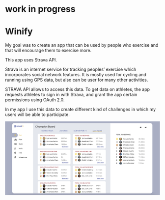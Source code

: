 # work in progress
# Winify
My goal was to create an app that can be used by people who exercise and that will encourage them to exercise more.

This app uses Strava API.

Strava is an internet service for tracking peoples’ exercise which incorporates social network features.
It is mostly used for cycling and running using GPS data, but also can be user for many other activities.

STRAVA API allows to access this data. To get data on athletes, the app requests athletes to sign in with Strava, and grant the app certain permissions using OAuth 2.0.

In my app I use this data to create different kind of challenges in which my users will be able to participate.

![](/public/assets/winify.png)